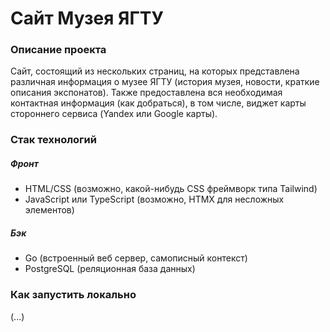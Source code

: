 # Сайт Музея ЯГТУ

### Описание проекта 
Сайт, состоящий из нескольких страниц, на которых представлена различная информация о музее ЯГТУ (история музея, новости, краткие описания экспонатов). Также предоставлена вся необходимая контактная информация (как добраться), в том числе, виджет карты стороннего сервиса (Yandex или Google карты).

### Стак технологий
##### Фронт
* HTML/CSS (возможно, какой-нибудь CSS фреймворк типа Tailwind)
* JavaScript или TypeScript (возможно, HTMX для несложных элементов)
##### Бэк
* Go (встроенный веб сервер, самописный контекст)
* PostgreSQL (реляционная база данных)

### Как запустить локально
(...)
